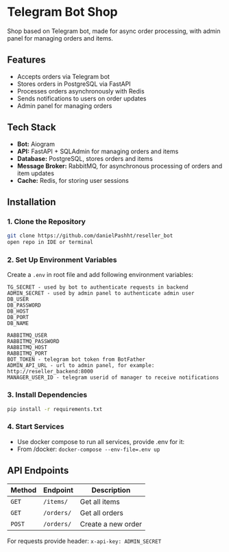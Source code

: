 # Telegram Bot Shop

Shop based on Telegram bot, made for async order processing, with admin panel for managing orders and items.

## Features
- Accepts orders via Telegram bot
- Stores orders in PostgreSQL via FastAPI
- Processes orders asynchronously with Redis
- Sends notifications to users on order updates
- Admin panel for managing orders

## Tech Stack
- **Bot:** Aiogram
- **API:** FastAPI + SQLAdmin for managing orders and items
- **Database:** PostgreSQL, stores orders and items
- **Message Broker:** RabbitMQ, for asynchronous processing of orders and item updates
- **Cache:** Redis, for storing user sessions

## Installation
### 1. Clone the Repository
```bash
git clone https://github.com/danielPashht/reseller_bot
open repo in IDE or terminal
```

### 2. Set Up Environment Variables
Create a `.env` in root file and add following environment variables:
```
TG_SECRET - used by bot to authenticate requests in backend
ADMIN_SECRET - used by admin panel to authenticate admin user
DB_USER
DB_PASSWORD
DB_HOST
DB_PORT
DB_NAME

RABBITMQ_USER
RABBITMQ_PASSWORD
RABBITMQ_HOST
RABBITMQ_PORT
BOT_TOKEN - telegram bot token from BotFather
ADMIN_API_URL - url to admin panel, for example: http://reseller_backend:8000
MANAGER_USER_ID - telegram userid of manager to receive notifications 
```

### 3. Install Dependencies
```bash
pip install -r requirements.txt
```

### 4. Start Services
- Use docker compose to run all services, provide .env for it:
- From /docker: `docker-compose --env-file=.env up`

## API Endpoints
| Method | Endpoint           | Description |
|--------|--------------------|-------------|
| `GET`  | `/items/`          | Get all items |
| `GET`  | `/orders/` | Get all orders |
| `POST` | `/orders/` | Create a new order |

For requests provide header: `x-api-key: ADMIN_SECRET`


